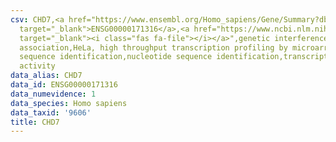 ```yaml
---
csv: CHD7,<a href="https://www.ensembl.org/Homo_sapiens/Gene/Summary?db=core;g=ENSG00000171316"
  target="_blank">ENSG00000171316</a>,<a href="https://www.ncbi.nlm.nih.gov/pubmed/17216044"
  target="_blank"><i class="fas fa-file"></i></a>",genetic interference,functional
  association,HeLa, high throughput transcription profiling by microarray,nucleotide
  sequence identification,nucleotide sequence identification,transcriptional regulation,down-regulates
  activity
data_alias: CHD7
data_id: ENSG00000171316
data_numevidence: 1
data_species: Homo sapiens
data_taxid: '9606'
title: CHD7
---
```


